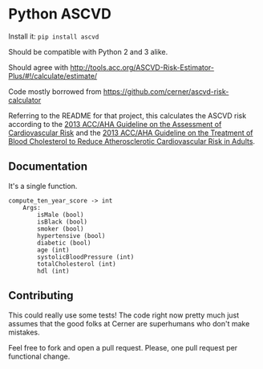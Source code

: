 # Python ASCVD

Install it: `pip install ascvd`

Should be compatible with Python 2 and 3 alike.

Should agree with http://tools.acc.org/ASCVD-Risk-Estimator-Plus/#!/calculate/estimate/

Code mostly borrowed from https://github.com/cerner/ascvd-risk-calculator

Referring to the README for that project, this calculates the ASCVD risk according 
to the [2013 ACC/AHA Guideline on the Assessment of Cardiovascular Risk](http://circ.ahajournals.org/content/circulationaha/129/25_suppl_2/S49.full.pdf)
and the [2013 ACC/AHA Guideline on the Treatment of Blood Cholesterol to Reduce Atherosclerotic Cardiovascular Risk in Adults](http://circ.ahajournals.org/content/circulationaha/129/25_suppl_2/S1.full.pdf). 


## Documentation

It's a single function.

```
compute_ten_year_score -> int
    Args:
        isMale (bool)
        isBlack (bool)
        smoker (bool)
        hypertensive (bool)
        diabetic (bool)
        age (int)
        systolicBloodPressure (int)
        totalCholesterol (int)
        hdl (int)
```

## Contributing

This could really use some tests! The code right now pretty much just assumes
that the good folks at Cerner are superhumans who don't make mistakes.

Feel free to fork and open a pull request. Please, one pull request per
functional change.

